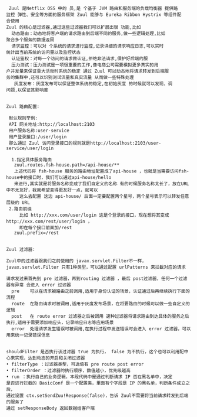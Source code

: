      Zuul 是Netflix OSS 中的 员,是 个基于 JVM 路由和服务端的负载均衡器 提供路
    监控 弹性、安全等方面的服务框架 Zuul 能够与 Eureka Ribbon Hystrix 等组件配
    合使用
    Zuul 的核心是过滤器,通过这些过滤器我们可以扩展出很 功能,比如
      动态路由：动态地将客户端的请求路由到后端不同的服务,做一些逻辑处理,比如
    聚合多个服务的数据返回
      请求监控：可以对 个系统的请求进行监控,记录详细的请求响应日志,可以实时
    统计出当前系统的访问量以及监控状态
      认证鉴权：对每一个访问的请求做认证,拒绝非法请求,保护好后端的服
      压力测试：压力测试是一项很重要的工作,像电商公司需要模拟更多真实的用
    户并发量来保证重大活动时系统的稳定 通过 Zuul 可以动态地将请求转发到后端服
    务的集群中,还可以识别测试流量和真实流量 从而做一些特殊处理
       灰度发布：灰度发布可以保证整体系统的稳定,在初始灰度 的时候就可以发现、调
    问题,以保证其影响度


    Zuul 路由配置:

     默认规则举例:
     API 网关地址:http://localhost:2103
     用户服务名称:user-service
     用户登录接口:/user/login
     那么通过 Zuul 访问登录接口的规则就是http://localhost:2103/user-service/user/login

      1.指定具体服务路由
       zuul.routes.fsh-house.path=/api-house/**
       上述代码将 fsh-house 服务的路由地址配置成了api-house ，也就是当需要访问fsh-house中的接口时，我们可以通过api-house/hello
       来进行,其实就是将服务名称变成了我们自定义的名称 有的时候服务名称太长了，放在URL中不太友好，我就希望变得更友好一点，就可以
         这么去配置 这边 api-house/ 后面一定要配置两个星号，两个星号表示可以转发任意层级的 URL
     2.路由前缀
         比如 http://xxx.com/user/login 这是个登录的接口，现在想将其变成 http://xxx.com/rest/user/login ，
         即在每个接口前面加/rest
       zuul.prefix=/rest
       
       
    Zuul 过滤器:

    Zuul中的过滤器跟我们之前使用的 javax.servlet.Filter不一样， javax.servlet.Filter 只有1种类型，可以通过配置 urlPatterns 来拦截对应的请求

    请求发过来首先到 pre 过滤器，再到routing 过滤器 ，最后 post过滤器，任何一个过滤器有异常 会进入 error 过滤器
      pre    可以在请求被路由之前调用,适用于身份认证的场景，认证通过后再继续执行下面的流程
      route  在路由请求时被调用,适用于灰度发布场景，在将要路由的时候可以做一些自定义的逻辑
      post   在 route error 过滤器之后被调用 速种过滤器将请求路由到达具体的服务之后执行,适用于需要添加响应头，记录响应日志等应用场景
      error  处理请求发生错误时被调用,在执行过程中发送错误时会进入 error 过滤器，可以用来统一记录错误信息


    shouldFilter 是否执行该过滤器 true 为执行， false 为不执行，这个也可以利用配中心来实现，达到动态的开启和关闭过滤器
    • filterType ：过滤器类型，可选值有 pre route post error
    • filterOrder ：过滤器的执行顺序，数值越小，优先级越高
    • run ：执行自己的业务逻辑，本段代码中是通过判断请求 IP 否在黑名单中，决定
    是否进行拦截的 BasicConf 是一个配置类，里面有个字段是 IP 的黑名单，判断条件成立之后，
    通过设置 ctx.setSendZuu!Response(false)，告诉 Zuul不需要将当前请求转发到后端的服务了
    通过 setResponseBody 返回数据给客户端